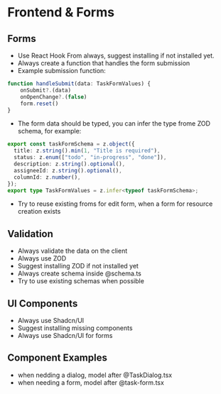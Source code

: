 # Frontend & Forms

## Forms

- Use React Hook From always, suggest installing if not installed yet.
- Always create a function that handles the form submission
- Example submission function:

```ts
function handleSubmit(data: TaskFormValues) {
    onSubmit?.(data)
    onOpenChange?.(false)
    form.reset()
}
```

- The form data should be typed, you can  infer the type frome ZOD schema, for example:

```ts
export const taskFormSchema = z.object({
  title: z.string().min(1, "Title is required"),
  status: z.enum(["todo", "in-progress", "done"]),
  description: z.string().optional(),
  assigneeId: z.string().optional(),
  columnId: z.number(),
});
export type TaskFormValues = z.infer<typeof taskFormSchema>;
```

- Try to reuse existing froms for edit form, when a form for resource creation exists

## Validation

- Always validate the data on the client
- Always use ZOD
- Suggest installing ZOD if not installed yet
- Always create schema inside @schema.ts
- Try to use existing schemas when possible

## UI Components

- Always use Shadcn/UI
- Suggest installing missing components
- Always use Shadcn/UI for forms

## Component Examples

- when nedding a dialog, model after @TaskDialog.tsx
- when needing a form, model after @task-form.tsx
